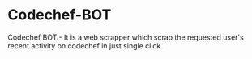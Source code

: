 # Codechef-BOT
Codechef BOT:- It is a web scrapper which scrap the requested user's recent activity on codechef  in just single click.
